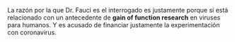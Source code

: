 La razón por la que Dr. Fauci es el interrogado es justamente porque sí está relacionado con un antecedente de **gain of function research** en viruses para humanos. Y es acusado de financiar justamente la experimentación con coronavirus. 
